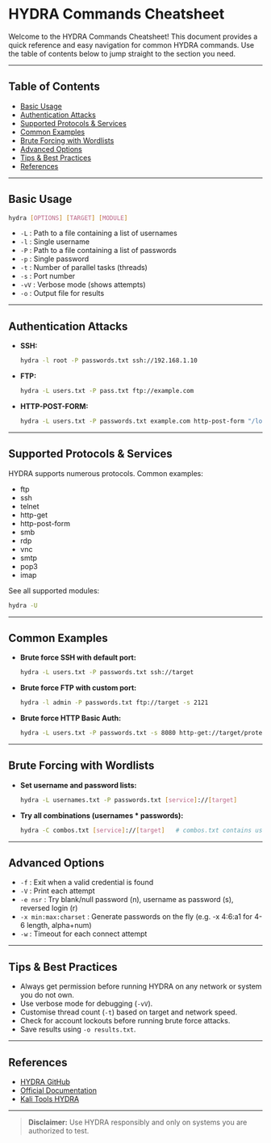 # HYDRA Commands Cheatsheet

Welcome to the HYDRA Commands Cheatsheet! This document provides a quick reference and easy navigation for common HYDRA commands. Use the table of contents below to jump straight to the section you need.

---

## Table of Contents

- [Basic Usage](#basic-usage)
- [Authentication Attacks](#authentication-attacks)
- [Supported Protocols & Services](#supported-protocols--services)
- [Common Examples](#common-examples)
- [Brute Forcing with Wordlists](#brute-forcing-with-wordlists)
- [Advanced Options](#advanced-options)
- [Tips & Best Practices](#tips--best-practices)
- [References](#references)

---

## Basic Usage

```bash
hydra [OPTIONS] [TARGET] [MODULE]
```

- `-L` : Path to a file containing a list of usernames
- `-l` : Single username
- `-P` : Path to a file containing a list of passwords
- `-p` : Single password
- `-t` : Number of parallel tasks (threads)
- `-s` : Port number
- `-vV` : Verbose mode (shows attempts)
- `-o` : Output file for results

---

## Authentication Attacks

- **SSH:**
  ```bash
  hydra -l root -P passwords.txt ssh://192.168.1.10
  ```
- **FTP:**
  ```bash
  hydra -L users.txt -P pass.txt ftp://example.com
  ```
- **HTTP-POST-FORM:**
  ```bash
  hydra -L users.txt -P passwords.txt example.com http-post-form "/login.php:user=^USER^&pass=^PASS^:F=incorrect"
  ```

---

## Supported Protocols & Services

HYDRA supports numerous protocols. Common examples:

- ftp
- ssh
- telnet
- http-get
- http-post-form
- smb
- rdp
- vnc
- smtp
- pop3
- imap

See all supported modules:

```bash
hydra -U
```

---

## Common Examples

- **Brute force SSH with default port:**
  ```bash
  hydra -L users.txt -P passwords.txt ssh://target
  ```
- **Brute force FTP with custom port:**
  ```bash
  hydra -l admin -P passwords.txt ftp://target -s 2121
  ```
- **Brute force HTTP Basic Auth:**
  ```bash
  hydra -L users.txt -P passwords.txt -s 8080 http-get://target/protected
  ```

---

## Brute Forcing with Wordlists

- **Set username and password lists:**
  ```bash
  hydra -L usernames.txt -P passwords.txt [service]://[target]
  ```
- **Try all combinations (usernames * passwords):**
  ```bash
  hydra -C combos.txt [service]://[target]   # combos.txt contains user:pass pairs
  ```

---

## Advanced Options

- `-f` : Exit when a valid credential is found
- `-V` : Print each attempt
- `-e nsr` : Try blank/null password (n), username as password (s), reversed login (r)
- `-x min:max:charset` : Generate passwords on the fly (e.g. -x 4:6:a1 for 4-6 length, alpha+num)
- `-w` : Timeout for each connect attempt

---

## Tips & Best Practices

- Always get permission before running HYDRA on any network or system you do not own.
- Use verbose mode for debugging (`-vV`).
- Customise thread count (`-t`) based on target and network speed.
- Check for account lockouts before running brute force attacks.
- Save results using `-o results.txt`.

---

## References

- [HYDRA GitHub](https://github.com/vanhauser-thc/thc-hydra)
- [Official Documentation](https://github.com/vanhauser-thc/thc-hydra/wiki)
- [Kali Tools HYDRA](https://www.kali.org/tools/hydra/)

---

> **Disclaimer:** Use HYDRA responsibly and only on systems you are authorized to test.
